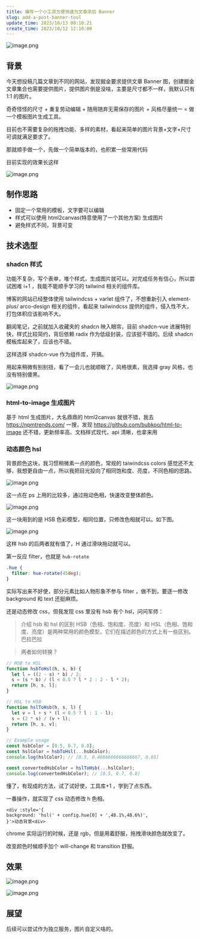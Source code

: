 ```yaml
---
title: 编写一个小工具方便快速为文章添加 Banner
slug: add-a-post-banner-tool
update_time: 2023/10/13 00:10:21
create_time: 2023/10/12 12:10:00
---
```


![image.png](https://cdn.ijust.cc/img/20231012232656.png)

## 背景

今天想投稿几篇文章到不同的网站，发现掘金要求提供文章 Banner 图，创建掘金文章集合也需要提供图片，提供图片倒是没啥，主要是尺寸都不一样，我默认只有 1:1 的图片。

奇奇怪怪的尺寸 + 重复劳动编辑 + 随用随弃无需保存的图片 + 风格尽量统一 = 做一个模板图片生成工具。

目前也不需要复杂的拖拽功能、多样的素材，看起来简单的图片背景+文字+尺寸可调就满足要求了。

那就顺手做一个，先做一个简单版本的，也积累一些常用代码

目前实现的效果长这样

![image.png](https://cdn.ijust.cc/img/20231012233231.png)

## 制作思路

- 固定一个常用的模板，文字要可以编辑
- 样式可以使用 html2canvas(特意使用了一个其他方案) 生成图片
- 避免样式不同，背景可变

## 技术选型

### shadcn 样式

功能不复杂，写个表单，堆个样式，生成图片就可以。对完成任务有信心，所以尝试困难 i+1 ，我能不能顺手学习的 tailwind 相关的组件库。

博客的网站已经整体使用 tailwindcss + varlet 组件了，不想重新引入 element-plus/ arco-design 相关的组件，看起来 tailwindcss 提供的组件，侵入性不大，打包体积应该影响不大。

翻阅笔记，之前就加入收藏夹的 shadcn 映入眼帘，目前 shadcn-vue 进展特别快，样式比较简约，背后依赖 radix 作为低级封装，应该挺不错的。后续 shadcn 模板库起来了，应该也不错。

这样选择 shadcn-vue 作为组件库，开搞。

用起来稍微有别别扭，看了一会儿也就顺眼了，风格很素，我选择 gray 风格，也没有特别傻黑。

![image.png](https://cdn.ijust.cc/img/20231013000335.png)

### html-to-image 生成图片

基于 html 生成图片，大名鼎鼎的 html2canvas 就很不错，我去 https://npmtrends.com/ 一搜，发现 https://github.com/bubkoo/html-to-image 还不错，更新频率高、文档样式现代，api 清晰，也拿来用

### 动态颜色 hsl

背景颜色这块，我习惯稍微素一点的颜色，常规的 taiwindcss colors 感觉还不太够，我想更自由一点，所以我把目光投向了相同饱和度、亮度，不同色相的思路。

![image.png](https://cdn.ijust.cc/img/20231012234622.png)

这一点在 ps 上用的比较多，通过拖动色相，快速改变整体颜色。

![image.png](https://cdn.ijust.cc/img/20231012234705.png)

这一块用到的是 HSB 色彩模型，相同位置，只修改色相就可以。如下图。

![image.png](https://cdn.ijust.cc/img/20231012234825.png)

这样 hsb 的后两者就有值了，H 通过滑块拖动就可以。

第一反应 filter，也就是 `hub-rotate`

```css
.hue {
  filter: hue-rotate(45deg);
}
```

实际写出来不好使，部分元素比如人物形象不参与 filter ，做不到，要逐一修改 background 和 text 还挺麻烦。

还是动态修改 css，但我发现 css 里没有 hsb 有个 hsl，问问军师：

> 介绍 hsb 和 hsl 的区别
> HSB（色相、饱和度、亮度）和 HSL（色相、饱和度、亮度）是两种常用的颜色模型，它们在描述颜色的方式上有一些区别。巴拉巴拉

> 两者如何转换？

```js
// HSB to HSL
function hsbToHsl(h, s, b) {
  let l = ((2 - s) * b) / 2;
  s = (s * b) / (l < 0.5 ? l * 2 : 2 - l * 2);
  return [h, s, l];
}

// HSL to HSB
function hslToHsb(h, s, l) {
  let v = l + s * (l < 0.5 ? l : 1 - l);
  s = (2 * s) / (v + l);
  return [h, s, v];
}

// Example usage
const hsbColor = [0.5, 0.7, 0.8];
const hslColor = hsbToHsl(...hsbColor);
console.log(hslColor); // [0.5, 0.4666666666666667, 0.65]

const convertedHsbColor = hslToHsb(...hslColor);
console.log(convertedHsbColor); // [0.5, 0.7, 0.8]
```

懂了，有现成的方法，试了试好使，工具库+1 ，学到了点东西。

一番操作，就实现了 css 动态修改 h 色相。

```vue
<div :style='{
background: 'hsl(' + config.hue[0] + ',48.1%,48.6%)',
}'>动态背景<div>
```

chrome 实际运行的时候，还是 rgb，但是用着舒服，拖拽滑块颜色就改变了。

改变颜色时候顺手加个 will-change 和 transition 舒服。

## 效果

![image.png](https://cdn.ijust.cc/img/20231013000901.png)

![image.png](https://cdn.ijust.cc/img/20231012232656.png)

## 展望

后续可以尝试作为独立服务，图片自定义啥的。
